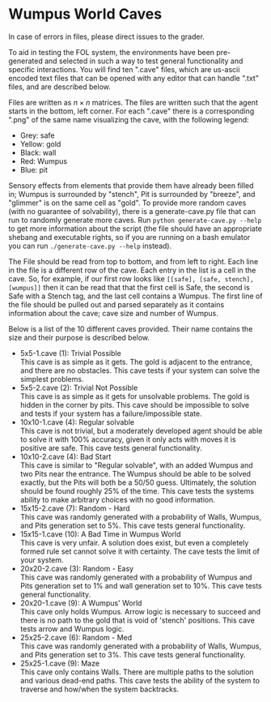 # Wumpus World Caves

In case of errors in files, please direct issues to the grader.

To aid in testing the FOL system, the environments have been pre-generated and
selected in such a way to test general functionality and specific interactions.
You will find ten ".cave" files, which are us-ascii encoded text files that can be
opened with any editor that can handle ".txt" files, and are described below.

Files are written as $n \times n$ matrices. The files are written such that the
agent starts in the bottom, left corner. For each ".cave" there is a
corresponding ".png" of the same name visualizing the cave, with the following
legend:
  - Grey: safe
  - Yellow: gold
  - Black: wall
  - Red: Wumpus
  - Blue: pit

Sensory effects from elements that provide them have already been filled in;
Wumpus is surrounded by "stench", Pit is surrounded by "breeze", and "glimmer"
is on the same cell as "gold". To provide more random caves (with no guarantee
of solvability), there is a generate-cave.py file that can run to randomly
generate more caves. Run 
`python generate-cave.py --help` 
to get more information about the script (the file should have an appropriate
shebang and executable rights, so if you are running on a bash emulator you can
run `./generate-cave.py --help` instead). 

The File should be read from top to bottom, and from left to right. Each line
in the file is a different row of the cave. Each entry in the list is a cell in
the cave. So, for example, if our first row looks like
`[[safe], [safe, stench], [wumpus]]`
then it can be read that that the first cell is Safe, the second is Safe with a
Stench tag, and the last cell contains a Wumpus. The first line of the file
should be pulled out and parsed separately as it contains information about the
cave; cave size and number of Wumpus.


Below is a list of the 10 different caves provided. Their name contains the
size and their purpose is described below. 

- 5x5-1.cave (1): Trivial Possible<br>
    This cave is as simple as it gets. The gold is adjacent to the entrance,
    and there are no obstacles. This cave tests if your system can solve the
    simplest problems.
- 5x5-2.cave (2): Trivial Not Possible<br>
    This cave is as simple as it gets for unsolvable problems. The gold is
    hidden in the corner by pits. This cave should be impossible to solve and
    tests if your system has a failure/impossible state.
- 10x10-1.cave (4): Regular solvable<br>
    This cave is not trivial, but a moderately developed agent should be able
    to solve it with 100% accuracy, given it only acts with moves it is
    positive are safe. This cave tests general functionality.
- 10x10-2.cave (4): Bad Start<br>
    This cave is similar to "Regular solvable", with an added Wumpus and two
    Pits near the entrance. The Wumpus should be able to be solved exactly, but
    the Pits will both be a 50/50 guess. Ultimately, the solution should be
    found roughly 25% of the time. This cave tests the systems ability to make
    arbitrary choices with no good information.
- 15x15-2.cave (7): Random - Hard<br>
    This cave was randomly generated with a probability of Walls, Wumpus, and
    Pits generation set to 5%. This cave tests general functionality.
- 15x15-1.cave (10): A Bad Time in Wumpus World<br>
    This cave is very unfair. A solution does exist, but even a completely
    formed rule set cannot solve it with certainty. The cave tests the limit of
    your system.
- 20x20-2.cave (3): Random - Easy<br>
    This cave was randomly generated with a probability of Wumpus and Pits
    generation set to 1% and wall generation set to 10%. This cave tests
    general functionality.
- 20x20-1.cave (9): A Wumpus' World<br>
    This cave only holds Wumpus. Arrow logic is necessary to succeed and there
    is no path to the gold that is void of 'stench' positions. This cave tests
    arrow and Wumpus logic.
- 25x25-2.cave (6): Random - Med<br>
    This cave was randomly generated with a probability of Walls, Wumpus, and
    Pits generation set to 3%. This cave tests general functionality.
- 25x25-1.cave (9): Maze<br>
    This cave only contains Walls. There are multiple paths to the solution and
    various dead-end paths. This cave tests the ability of the system to
    traverse and how/when the system backtracks.

